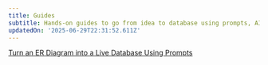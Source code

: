 ```yaml
---
title: Guides
subtitle: Hands-on guides to go from idea to database using prompts, AI Agents, SQL, and other tools.
updatedOn: '2025-06-29T22:31:52.611Z'
---
```


<DetailIconCards>

<a href="/guides/create-database-from-any-er-diagram-image" description="From PNG to Production: Build, Deploy and Modify a Schema with GibsonAI and GitHub Copilot" icon="respond-arrow">Turn an ER Diagram into a Live Database Using Prompts</a>

</DetailIconCards>